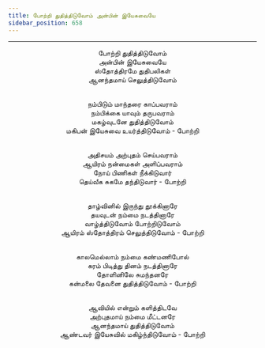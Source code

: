 ```yaml
---
title: போற்றி துதித்திடுவோம் அன்பின் இயேசுவையே
sidebar_position: 658
---
```


---
<center>
போற்றி துதித்திடுவோம்<br/>
அன்பின் இயேசுவையே<br/>
ஸ்தோத்திரமே துதிபலிகள்<br/>
ஆனந்தமாய் செலுத்திடுவோம்<br/><br/>

நம்பிடும் மாந்தரை காப்பவராம்<br/>
நம்பிக்கை யாவும் தருபவராம்<br/>
மகழ்வுடனே துதித்திடுவோம்<br/>
மகிபன் இயேசுவை உயர்த்திடுவோம்            - போற்றி<br/><br/>

அதிசயம் அற்புதம் செய்பவராம்<br/>
ஆயிரம் நன்மைகள் அளிப்பவராம்<br/>
நோய் பிணிகள் நீக்கிடுவார்<br/>
தெய்வீக சுகமே தந்திடுவார்            - போற்றி<br/><br/>

தாழ்வினில் இருந்து தூக்கினாரே<br/>
தயவுடன் நம்மை நடத்தினாரே<br/>
வாழ்த்திடுவோம் போற்றிடுவோம்<br/>
ஆயிரம் ஸ்தோத்திரம் செலுத்திடுவோம்            - போற்றி<br/><br/>

காலமெல்லாம் நம்மை கண்மணிபோல்<br/>
கரம் பிடித்து தினம் நடத்தினாரே<br/>
தோளினிலே சுமந்தனரே<br/>
கன்மலை தேவனை துதித்திடுவோம்            - போற்றி<br/><br/>

ஆவியில் என்றும் களித்திடவே<br/>
அற்புதமாய் நம்மை மீட்டனரே<br/>
ஆனந்தமாய் துதித்திடுவோம்<br/>
ஆண்டவர் இயேசுவில் மகிழ்ந்திடுவோம்            - போற்றி
</center>